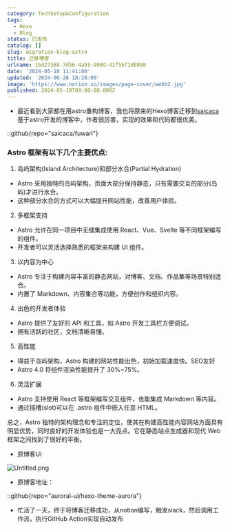 ```yaml
---
category: TechSetup&Configuration
tags:
  - Hexo
  - Blog
status: 已发布
catalog: []
slug: migration-blog-astro
title: 迁移博客
urlname: 15d27368-7d56-4a55-998d-41f55f1d0998
date: '2024-05-10 11:41:00'
updated: '2024-06-26 18:26:00'
image: 'https://www.notion.so/images/page-cover/webb2.jpg'
published: 2024-05-10T08:00:00.000Z
---
```

- 最近看到大家都在用astro重构博客，我也将原来的Hexo博客迁移到[saicaca](https://github.com/saicaca/fuwari)基于astro开发的博客中，作者很厉害，实现的效果和代码都很优美。

::github{repo="saicaca/fuwari"}


### Astro 框架有以下几个主要优点:



1. 岛屿架构(Island Architecture)和部分水合(Partial Hydration)
- Astro 采用独特的岛屿架构，页面大部分保持静态，只有需要交互的部分(岛屿)才进行水合。
- 这种部分水合的方式可以大幅提升网站性能，改善用户体验。

2. 多框架支持
- Astro 允许在同一项目中无缝集成使用 React、Vue、Svelte 等不同框架编写的组件。
- 开发者可以灵活选择熟悉的框架来构建 UI 组件。

3. 以内容为中心
- Astro 专注于构建内容丰富的静态网站，对博客、文档、作品集等场景特别适合。
- 内置了 Markdown、内容集合等功能，方便创作和组织内容。

4. 出色的开发者体验
- Astro 提供了友好的 API 和工具，如 Astro 开发工具栏方便调试。
- 拥有活跃的社区，文档清晰易懂。

5. 高性能
- 得益于岛屿架构，Astro 构建的网站性能出色，初始加载速度快。SEO友好
- Astro 4.0 将组件渲染性能提升了 30%~75%。

6. 灵活扩展
- Astro 支持使用 React 等框架编写交互组件，也能集成 Markdown 等内容。
- 通过插槽(slot)可以在 .astro 组件中嵌入任意 HTML。

总之，Astro 独特的架构理念和专注的定位，使其在构建高性能内容网站方面具有明显优势，同时良好的开发体验也是一大亮点。它在静态站点生成器和现代 Web 框架之间找到了很好的平衡。

- 原博客UI

![Untitled.png](https://prod-files-secure.s3.us-west-2.amazonaws.com/5d24fe63-e567-4804-86f9-9fdc62e13082/3d59c350-432a-4fb6-a08f-0638fef2026e/Untitled.png?X-Amz-Algorithm=AWS4-HMAC-SHA256&X-Amz-Content-Sha256=UNSIGNED-PAYLOAD&X-Amz-Credential=AKIAT73L2G45FSPPWI6X%2F20241220%2Fus-west-2%2Fs3%2Faws4_request&X-Amz-Date=20241220T053733Z&X-Amz-Expires=3600&X-Amz-Signature=cae24eeaf65e63fa553e844a0842ffe7b055c031d422ec7482e568be85dee312&X-Amz-SignedHeaders=host&x-id=GetObject)

- 原博客地址：

::github{repo="auroral-ui/hexo-theme-aurora"}

- 忙活了一天，终于将博客迁移成功，从notion编写，触发slack，然后调用工作流，执行GitHub Action实现自动发布
